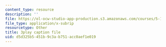```yaml
---
content_type: resource
description: ''
file: https://ol-ocw-studio-app-production.s3.amazonaws.com/courses/5-111sc-principles-of-chemical-science-fall-2014/d5d325b5451b9c3ab751acc0aef1e019_ed_XR1BzuQs.srt
file_type: application/x-subrip
resourcetype: Other
title: 3play caption file
uid: d5d325b5-451b-9c3a-b751-acc0aef1e019
---
```

